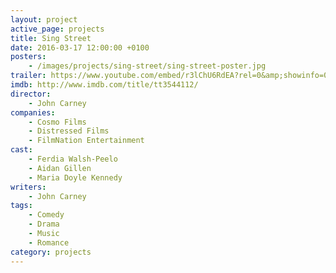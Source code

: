 ```yaml
---
layout: project
active_page: projects
title: Sing Street
date: 2016-03-17 12:00:00 +0100
posters:
    - /images/projects/sing-street/sing-street-poster.jpg
trailer: https://www.youtube.com/embed/r3lChU6RdEA?rel=0&amp;showinfo=0
imdb: http://www.imdb.com/title/tt3544112/
director:
    - John Carney
companies:
    - Cosmo Films
    - Distressed Films
    - FilmNation Entertainment
cast:
    - Ferdia Walsh-Peelo
    - Aidan Gillen
    - Maria Doyle Kennedy
writers:
    - John Carney
tags:
    - Comedy
    - Drama
    - Music
    - Romance
category: projects
---
```

